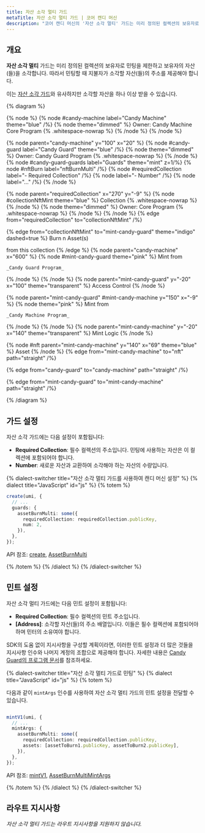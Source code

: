 ```yaml
---
title: 자산 소각 멀티 가드
metaTitle: 자산 소각 멀티 가드 | 코어 캔디 머신
description: "코어 캔디 머신의 '자산 소각 멀티' 가드는 미리 정의된 컬렉션의 보유자로 민팅을 제한하고 구매 시 보유자의 자산(들)을 소각합니다."
---
```


## 개요

**자산 소각 멀티** 가드는 미리 정의된 컬렉션의 보유자로 민팅을 제한하고 보유자의 자산(들)을 소각합니다. 따라서 민팅할 때 지불자가 소각할 자산(들)의 주소를 제공해야 합니다.

이는 [자산 소각 가드](/core-candy-machine/guards/asset-burn)와 유사하지만 소각할 자산을 하나 이상 받을 수 있습니다.

{% diagram  %}

{% node %}
{% node #candy-machine label="Candy Machine" theme="blue" /%}
{% node theme="dimmed" %}
Owner: Candy Machine Core Program {% .whitespace-nowrap %}
{% /node %}
{% /node %}

{% node parent="candy-machine" y="100" x="20" %}
{% node #candy-guard label="Candy Guard" theme="blue" /%}
{% node theme="dimmed" %}
Owner: Candy Guard Program {% .whitespace-nowrap %}
{% /node %}
{% node #candy-guard-guards label="Guards" theme="mint" z=1/%}
{% node #nftBurn label="nftBurnMulti" /%}
{% node #requiredCollection label="- Required Collection" /%}
{% node label="- Number" /%}
{% node label="..." /%}
{% /node %}

{% node parent="requiredCollection" x="270" y="-9"  %}
{% node #collectionNftMint theme="blue" %}
Collection {% .whitespace-nowrap %}
{% /node %}
{% node theme="dimmed" %}
Owner: Core Program {% .whitespace-nowrap %}
{% /node %}
{% /node %}
{% edge from="requiredCollection" to="collectionNftMint" /%}


{% edge from="collectionNftMint" to="mint-candy-guard" theme="indigo" dashed=true %}
Burn n Asset(s)

from this collection
{% /edge %}
{% node parent="candy-machine" x="600" %}
  {% node #mint-candy-guard theme="pink" %}
    Mint from

    _Candy Guard Program_
  {% /node %}
{% /node %}
{% node parent="mint-candy-guard" y="-20" x="100" theme="transparent" %}
  Access Control
{% /node %}

{% node parent="mint-candy-guard" #mint-candy-machine y="150" x="-9" %}
  {% node theme="pink" %}
    Mint from

    _Candy Machine Program_
  {% /node %}
{% /node %}
{% node parent="mint-candy-machine" y="-20" x="140" theme="transparent" %}
  Mint Logic
{% /node %}

{% node #nft parent="mint-candy-machine" y="140" x="69" theme="blue" %}
  Asset
{% /node %}
{% edge from="mint-candy-machine" to="nft" path="straight" /%}

{% edge from="candy-guard" to="candy-machine" path="straight" /%}

{% edge from="mint-candy-guard" to="mint-candy-machine" path="straight" /%}

{% /diagram %}

## 가드 설정

자산 소각 가드에는 다음 설정이 포함됩니다:

- **Required Collection**: 필수 컬렉션의 주소입니다. 민팅에 사용하는 자산은 이 컬렉션에 포함되어야 합니다.
- **Number**: 새로운 자산과 교환하여 소각해야 하는 자산의 수량입니다.

{% dialect-switcher title="자산 소각 멀티 가드를 사용하여 캔디 머신 설정" %}
{% dialect title="JavaScript" id="js" %}
{% totem %}

```ts
create(umi, {
  // ...
  guards: {
    assetBurnMulti: some({
      requiredCollection: requiredCollection.publicKey,
      num: 2,
    }),
  },
});
```

API 참조: [create](https://mpl-core-candy-machine.typedoc.metaplex.com/functions/create.html), [AssetBurnMulti](https://mpl-core-candy-machine.typedoc.metaplex.com/types/AssetBurnMulti.html)

{% /totem %}
{% /dialect %}
{% /dialect-switcher %}

## 민트 설정

자산 소각 멀티 가드에는 다음 민트 설정이 포함됩니다:

- **Required Collection**: 필수 컬렉션의 민트 주소입니다.
- **[Address]**: 소각할 자산(들)의 주소 배열입니다. 이들은 필수 컬렉션에 포함되어야 하며 민터의 소유여야 합니다.

SDK의 도움 없이 지시사항을 구성할 계획이라면, 이러한 민트 설정과 더 많은 것들을 지시사항 인수와 나머지 계정의 조합으로 제공해야 합니다. 자세한 내용은 [Candy Guard의 프로그램 문서](https://github.com/metaplex-foundation/mpl-core-candy-machine/tree/main/programs/candy-guard#asseturn)를 참조하세요.

{% dialect-switcher title="자산 소각 멀티 가드로 민팅" %}
{% dialect title="JavaScript" id="js" %}
{% totem %}

다음과 같이 `mintArgs` 인수를 사용하여 자산 소각 멀티 가드의 민트 설정을 전달할 수 있습니다.

```ts

mintV1(umi, {
  // ...
  mintArgs: {
    assetBurnMulti: some({
      requiredCollection: requiredCollection.publicKey,
      assets: [assetToBurn1.publicKey, assetToBurn2.publicKey],
    }),
  },
});
```

API 참조: [mintV1](https://mpl-core-candy-machine.typedoc.metaplex.com/functions/mintV1.html), [AssetBurnMultiMintArgs](https://mpl-core-candy-machine.typedoc.metaplex.com/types/AssetBurnMultiMintArgs.html)

{% /totem %}
{% /dialect %}
{% /dialect-switcher %}

## 라우트 지시사항

_자산 소각 멀티 가드는 라우트 지시사항을 지원하지 않습니다._